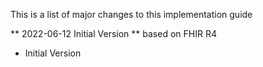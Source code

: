 This is a list of major changes to this implementation guide

** 2022-06-12 Initial Version ** based on FHIR R4

* Initial Version
